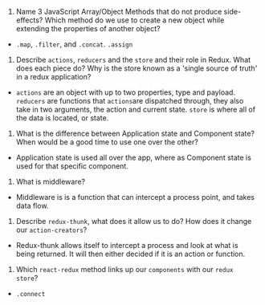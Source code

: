 1.  Name 3 JavaScript Array/Object Methods that do not produce side-effects? Which method do we use to create a new object while extending the properties of another object?
- `.map`, `.filter`, and `.concat`. `.assign`
1.  Describe `actions`, `reducers` and the `store` and their role in Redux. What does each piece do? Why is the store known as a 'single source of truth' in a redux application?
- `actions` are an object with up to two properties, type and payload. `reducers` are functions that `actions`are 
dispatched through, they also take in two arguments, the action and current state. `store` is where all of the data is
located, or state.
1.  What is the difference between Application state and Component state? When would be a good time to use one over the other?
- Application state is used all over the app, where as Component state is used for that specific component.
1.  What is middleware?
- Middleware is is a function that can intercept a process point, and takes data flow.
1.  Describe `redux-thunk`, what does it allow us to do? How does it change our `action-creators`?
- Redux-thunk allows itself to intercept a process and look at what is being returned. It will then either decided if it
is an action or function.
1.  Which `react-redux` method links up our `components` with our `redux store`?
- `.connect`